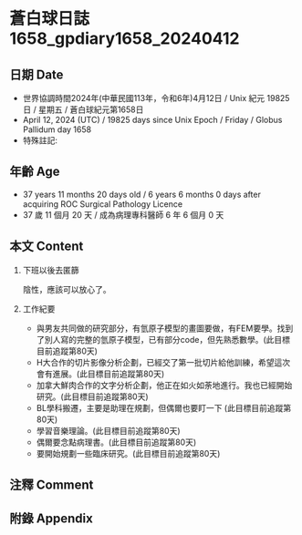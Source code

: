 [_metadata_:encoding]: - "utf-8"
[_metadata_:language]: - "zh-Hant-TW"
[_metadata_:fileformat]: - "markdown"
[_metadata_:MIME_type]: - "text/plain"
[_metadata_:markdown_version]: - "commonmark version 0.30"
[_metadata_:markdown_spec]: - "https://spec.commonmark.org/0.30/"

# 蒼白球日誌1658_gpdiary1658_20240412 #

## 日期 Date ##

* 世界協調時間2024年(中華民國113年，令和6年)4月12日 / Unix 紀元 19825 日 / 星期五 / 蒼白球紀元第1658日
* April 12, 2024 (UTC) / 19825 days since Unix Epoch / Friday / Globus Pallidum day 1658
* 特殊註記:

## 年齡 Age ##

* 37 years 11 months 20 days old / 6 years 6 months 0 days after acquiring ROC Surgical Pathology Licence
* 37 歲 11 個月 20 天 / 成為病理專科醫師 6 年 6 個月 0 天

## 本文 Content ##

1. 下班以後去匿篩

    陰性，應該可以放心了。
    
2. 工作紀要 
   - 與男友共同做的研究部分，有氫原子模型的畫圖要做，有FEM要學。找到了別人寫的完整的氫原子模型，已有部分code，但先熟悉數學。(此目標目前追蹤第80天)
   - H大合作的切片影像分析企劃，已經交了第一批切片給他訓練，希望這次會有進展。(此目標目前追蹤第80天)
   - 加拿大鮮肉合作的文字分析企劃，他正在如火如荼地進行。我也已經開始研究。(此目標目前追蹤第80天)
   - BL學科搬遷，主要是助理在規劃，但偶爾也要盯一下 (此目標目前追蹤第80天)
   - 學習音樂理論。(此目標目前追蹤第80天)
   - 偶爾要念點病理書。(此目標目前追蹤第80天)
   - 要開始規劃一些臨床研究。(此目標目前追蹤第80天)


## 注釋 Comment ##


## 附錄 Appendix ##

